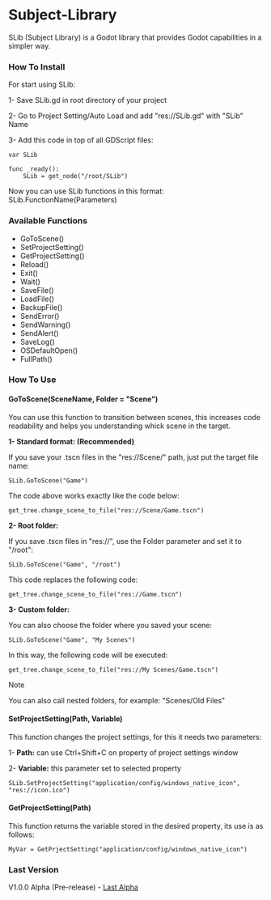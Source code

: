 # Subject-Library
 SLib (Subject Library) is a Godot library that provides Godot capabilities in a simpler way.

### How To Install
For start using SLib:

1- Save SLib.gd in root directory of your project

2- Go to Project Setting/Auto Load and add "res://SLib.gd" with "SLib" Name

3- Add this code in top of all GDScript files:
```
var SLib

func _ready():
	SLib = get_node("/root/SLib")
```
Now you can use SLib functions in this format: SLib.FunctionName(Parameters)

### Available Functions
- GoToScene()
- SetProjectSetting()
- GetProjectSetting()
- Reload()
- Exit()
- Wait()
- SaveFile()
- LoadFile()
- BackupFile()
- SendError()
- SendWarning()
- SendAlert()
- SaveLog()
- OSDefaultOpen()
- FullPath()

### How To Use
#### GoToScene(SceneName, Folder = "Scene")
  
You can use this function to transition between scenes, this increases code readability and helps you understanding whick scene in the target.
 
**1- Standard format: (Recommended)**

If you save your .tscn files in the "res://Scene/" path, just put the target file name:
```
SLib.GoToScene("Game")	
```
The code above works exactly like the code below:
```
get_tree.change_scene_to_file("res://Scene/Game.tscn")
```

**2- Root folder:**

If you save .tscn files in "res://", use the Folder parameter and set it to "/root":
```
SLib.GoToScene("Game", "/root")
```
This code replaces the following code:
````
get_tree.change_scene_to_file("res://Game.tscn")
````
**3- Custom folder:**

You can also choose the folder where you saved your scene:
````
SLib.GoToScene("Game", "My Scenes")
````
In this way, the following code will be executed:
````
get_tree.change_scene_to_file("res://My Scenes/Game.tscn")
````
> [!NOTE]
> You can also call nested folders, for example: "Scenes/Old Files"

#### SetProjectSetting(Path, Variable)
This function changes the project settings, for this it needs two parameters:

1- **Path:** can use Ctrl+Shift+C on property of project settings window

2- **Variable:** this parameter set to selected property
````
SLib.SetProjectSetting("application/config/windows_native_icon", "res://icon.ico")
````

#### GetProjectSetting(Path)

This function returns the variable stored in the desired property, its use is as follows:
````
MyVar = GetPrjectSetting("application/config/windows_native_icon") 
````

### Last Version
V1.0.0 Alpha (Pre-release) - [Last Alpha](https://github.com/Subject-Team/Subject-Library/releases/tag/AlphaReleases)
